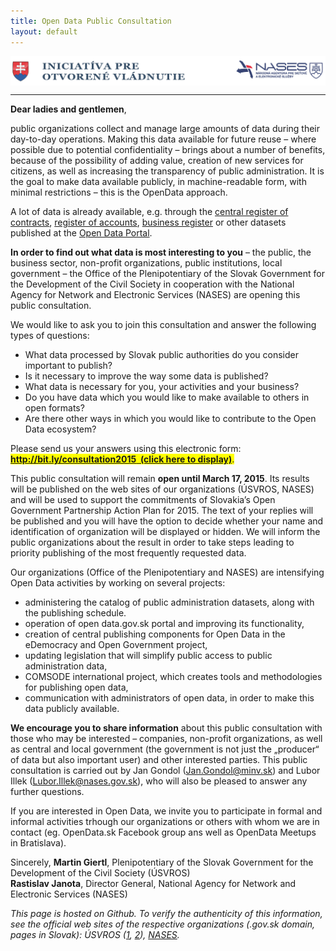 ```yaml
---
title: Open Data Public Consultation
layout: default
---
```


<img src="/public/logo-1050x100.png" align="center" />
<hr>

**Dear ladies and gentlemen**,

public organizations collect and manage large amounts of data during their day-to-day operations. Making this data available for future reuse – where possible due to potential confidentiality – brings about a number of benefits, because of the possibility of adding value, creation of new services for citizens, as well as increasing the transparency of public administration. It is the goal to make data available publicly, in machine-readable form, with minimal restrictions – this is the OpenData approach.

A lot of data is already available, e.g. through the [central register of contracts](https://www.crz.gov.sk/), [register of accounts](http://www.registeruz.sk/), [business register](http://www.orsr.sk/) or other datasets published at the [Open Data Portal](http://data.gov.sk/).

**In order to find out what data is most interesting to you** – the public, the business sector, non-profit organizations, public institutions, local government – the Office of the Plenipotentiary of the Slovak Government for the Development of the Civil Society in cooperation with the National Agency for Network and Electronic Services (NASES) are opening this public consultation.

We would like to ask you to join this consultation and answer the following types of questions:

- What data processed by Slovak public authorities do you consider important to publish?
- Is it necessary to improve the way some data is published?
- What data is necessary for you, your activities and your business?
- Do you have data which you would like to make available to others in open formats?
- Are there other ways in which you would like to contribute to the Open Data ecosystem?

Please send us your answers using this electronic form: <span style="background-color: yellow;">**[http://bit.ly/consultation2015 &nbsp;(click here to display)](http://bit.ly/consultation2015)**.</span>

This public consultation will remain **open until March 17, 2015**. Its results will be published on the web sites of our organizations (ÚSVROS, NASES) and will be used to support the commitments of Slovakia’s Open Government Partnership Action Plan for 2015. The text of your replies will be published and you will have the option to decide whether your name and identification of organization will be displayed or hidden. We will inform the public organizations about the result in order to take steps leading to priority publishing of the most frequently requested data.

Our organizations (Office of the Plenipotentiary and NASES) are intensifying Open Data activities by working on several projects:

- administering the catalog of public administration datasets, along with the publishing schedule.
- operation of open data.gov.sk portal and improving its functionality,
- creation of central publishing components for Open Data in the eDemocracy and Open Government project,
- updating legislation that will simplify public access to public administration data,
- COMSODE international project, which creates tools and methodologies for publishing open data,
- communication with administrators of open data, in order to make this data publicly available.

**We encourage you to share information** about this public consultation with those who may be interested – companies, non-profit organizations, as well as central and local government (the government is not just the „producer“ of data but also important user) and other interested parties. This public consultation is carried out by Jan Gondol (Jan.Gondol@minv.sk) and Lubor Illek (Lubor.Illek@nases.gov.sk), who will also be pleased to answer any further questions.

If you are interested in Open Data, we invite you to participate in formal and informal activities trhough our organizations or others with whom we are in contact (eg. OpenData.sk Facebook group ans well as OpenData Meetups in Bratislava).

Sincerely,
**Martin Giertl**, Plenipotentiary of the Slovak Government for the Development of the Civil Society (ÚSVROS)
<br>
**Rastislav Janota**, Director General, National Agency for Network and Electronic Services (NASES)

*This page is hosted on Github. To verify the authenticity of this information, see the official web sites of the respective organizations (.gov.sk domain, pages in Slovak): ÚSVROS ([1](http://www.tretisektor.gov.sk/vyzva-verejna-konzultacia-datasety-verejnej-spravy/), [2](http://www.otvorenavlada.gov.sk/vyzva-verejna-konzultacia-datasety-verejnej-spravy/)), [NASES](http://nases.gov.sk/26674/usvros-a-nases-vyhlasuju-verejnu-konzultaciu-s-cielom-zistit-zaujem-o-data-verejnej-spravy.php).*
